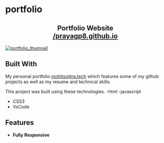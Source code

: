# portfolio


<h2 align="center">
  Portfolio Website<br/>
  <a href="https://prayagp8.github.io/" target="_blank">/prayagp8.github.io</a>
</h2>

<a href="https://im.ge/i/1oijEW"><img src="https://i.im.ge/2022/09/14/1oijEW.portfolio-thumnail.png" alt="portfolio_thumnail" border="0"></a>

## Built With

My personal portfolio <a href="https://www.mohitsojitra.tech/" target="_blank">mohitsojitra.tech</a> which features some of my github projects as well as my resume and technical skills.<br/>

This project was built using these technologies.
-html
-javascript
- CSS3
- VsCode


## Features
- **Fully Responsive**





